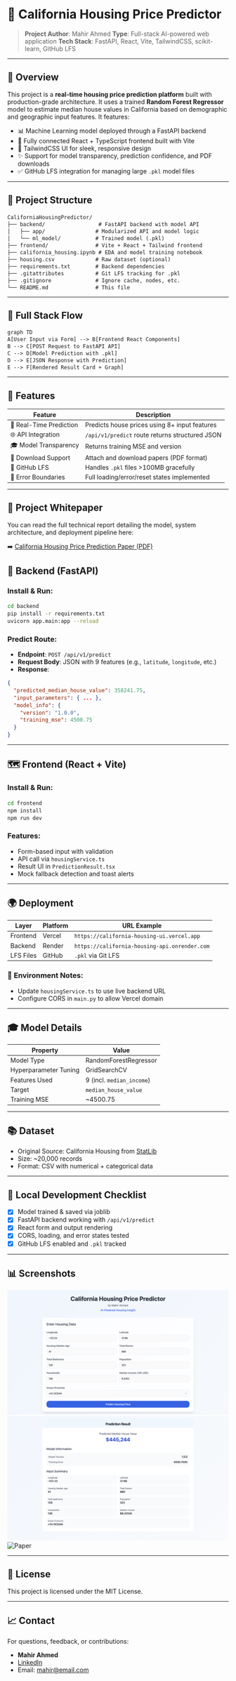 # 🏡 California Housing Price Predictor

> **Project Author**: Mahir Ahmed
> **Type**: Full-stack AI-powered web application
> **Tech Stack**: FastAPI, React, Vite, TailwindCSS, scikit-learn, GitHub LFS

---

## 🚀 Overview

This project is a **real-time housing price prediction platform** built with production-grade architecture. It uses a trained **Random Forest Regressor** model to estimate median house values in California based on demographic and geographic input features. It features:

* 📊 Machine Learning model deployed through a FastAPI backend
* 🔗 Fully connected React + TypeScript frontend built with Vite
* 🏢 TailwindCSS UI for sleek, responsive design
* ✨ Support for model transparency, prediction confidence, and PDF downloads
* ✅ GitHub LFS integration for managing large `.pkl` model files

---

## 📂 Project Structure

```plaintext
CaliforniaHousingPredictor/
├── backend/                 # FastAPI backend with model API
│   ├── app/                # Modularized API and model logic
│   └── ml_model/           # Trained model (.pkl)
├── frontend/               # Vite + React + Tailwind frontend
├── california_housing.ipynb # EDA and model training notebook
├── housing.csv             # Raw dataset (optional)
├── requirements.txt        # Backend dependencies
├── .gitattributes          # Git LFS tracking for .pkl
├── .gitignore              # Ignore cache, nodes, etc.
└── README.md               # This file
```

---

## 🔄 Full Stack Flow

```mermaid
graph TD
A[User Input via Form] --> B[Frontend React Components]
B --> C[POST Request to FastAPI API]
C --> D[Model Prediction with .pkl]
D --> E[JSON Response with Prediction]
E --> F[Rendered Result Card + Graph]
```

---

## 📅 Features

| Feature                 | Description                                     |
| ----------------------- | ----------------------------------------------- |
| 🎯 Real-Time Prediction | Predicts house prices using 8+ input features   |
| 🌐 API Integration      | `/api/v1/predict` route returns structured JSON |
| 🎓 Model Transparency   | Returns training MSE and version                |
| 📖 Download Support     | Attach and download papers (PDF format)         |
| 🚀 GitHub LFS           | Handles `.pkl` files >100MB gracefully          |
| 🚧 Error Boundaries     | Full loading/error/reset states implemented     |

---

## 📄 Project Whitepaper

You can read the full technical report detailing the model, system architecture, and deployment pipeline here:

➡️ [California Housing Price Prediction Paper (PDF)](./CaliforniaHousingPaper.pdf)


## 📕 Backend (FastAPI)

### Install & Run:

```bash
cd backend
pip install -r requirements.txt
uvicorn app.main:app --reload
```

### Predict Route:

* **Endpoint**: `POST /api/v1/predict`
* **Request Body**: JSON with 9 features (e.g., `latitude`, `longitude`, etc.)
* **Response**:

```json
{
  "predicted_median_house_value": 358241.75,
  "input_parameters": { ... },
  "model_info": {
    "version": "1.0.0",
    "training_mse": 4500.75
  }
}
```

---

## 🗺 Frontend (React + Vite)

### Install & Run:

```bash
cd frontend
npm install
npm run dev
```

### Features:

* Form-based input with validation
* API call via `housingService.ts`
* Result UI in `PredictionResult.tsx`
* Mock fallback detection and toast alerts

---

## 🌍 Deployment

| Layer     | Platform | URL Example                                   |
| --------- | -------- | --------------------------------------------- |
| Frontend  | Vercel   | `https://california-housing-ui.vercel.app`    |
| Backend   | Render   | `https://california-housing-api.onrender.com` |
| LFS Files | GitHub   | `.pkl` via Git LFS                            |

### 📌 Environment Notes:

* Update `housingService.ts` to use live backend URL
* Configure CORS in `main.py` to allow Vercel domain

---

## 🎓 Model Details

| Property              | Value                     |
| --------------------- | ------------------------- |
| Model Type            | RandomForestRegressor     |
| Hyperparameter Tuning | GridSearchCV              |
| Features Used         | 9 (incl. `median_income`) |
| Target                | `median_house_value`      |
| Training MSE          | \~4500.75                 |

---

## 📚 Dataset

* Original Source: California Housing from [StatLib](https://www.dcc.fc.up.pt/~ltorgo/Regression/cal_housing.html)
* Size: \~20,000 records
* Format: CSV with numerical + categorical data

---

## 🔧 Local Development Checklist

* [x] Model trained & saved via joblib
* [x] FastAPI backend working with `/api/v1/predict`
* [x] React form and output rendering
* [x] CORS, loading, and error states tested
* [x] GitHub LFS enabled and `.pkl` tracked

---

## 📊 Screenshots

![Form Input](./screenshots/Input.png)
![Prediction Result](./screenshots/Output.png)
![Paper](./screenshots/result.png)

---

## 💼 License

This project is licensed under the MIT License.

---

## 📈 Contact

For questions, feedback, or contributions:

* **Mahir Ahmed**
* [LinkedIn](https://linkedin.com/in/mahirahmed)
* Email: [mahir@email.com](mailto:mahir@email.com)
